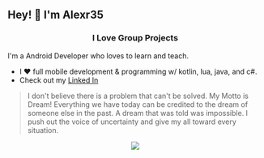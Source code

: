 ## Hey! 👾 I'm Alexr35

### <p align="center"> I Love Group Projects</p>

I'm a Android Developer who loves to learn and teach.


* I ❤️ full mobile development & programming w/ kotlin, lua, java, and c#.
* Check out my [Linked In](https://www.linkedin.com/in/nudennie-w-99411075/)

>I don't believe there is a problem that can't be solved.  My Motto is Dream! Everything we have today can be credited to the dream of someone else in the past. A dream that was told was impossible. I push out the voice of uncertainty and give my all toward every situation.

<!-- 
![Tc2r1's GitHub stats](https://github-readme-stats.vercel.app/api?username=tc2r1&theme=react&show_icons=true)
 -->
 
<p align="center">
  <img src="https://github-readme-stats.vercel.app/api?username=tc2r1&theme=react&show_icons=true">
 

<!--
**AlexR35/AlexR35** is a ✨ _special_ ✨ repository because its `README.md` (this file) appears on your GitHub profile.

Here are some ideas to get you started:

- 🔭 I’m currently working on ...
- 🌱 I’m currently learning ...
- 👯 I’m looking to collaborate on ...
- 🤔 I’m looking for help with ...
- 💬 Ask me about ...
- 📫 How to reach me: ...
- 😄 Pronouns: ...
- ⚡ Fun fact: ...
-->
